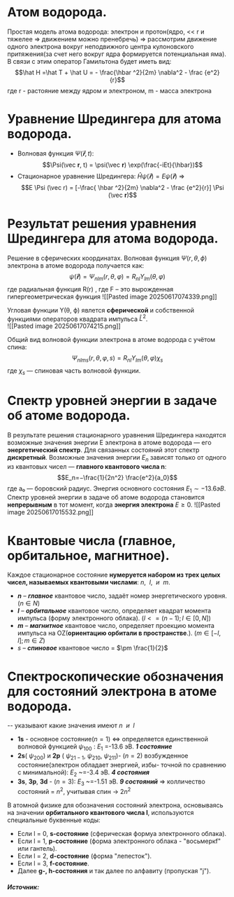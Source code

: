 # Атом водорода. 
Простая модель атома водорода: электрон и протон(ядро, << r  и тяжелее => движением можно пренебречь)
=> рассмотрим движение одного электрона вокруг неподвижного центра кулоновского притяжения(за счет него вокруг ядра формируется потенциальная яма). 
В связи с этим оператор Гамильтона будет иметь вид: $$\hat H =\hat T + \hat U =  - \frac{\hbar ^2}{2m} \nabla^2 - \frac {e^2}{r}$$ где r - растояние между ядром и электроном, m - масса электрона
# Уравнение Шредингера для атома водорода. 
- Волновая функция $\Psi(\vec 𝐫, t)$:  $$\Psi(\vec 𝐫, t) = \psi(\vec 𝐫) \exp(\frac{-iEt}{\hbar})$$
- Стационарное уравнение Шредингера: $\hat H \psi(\vec 𝐫) = E \psi(\vec 𝐫)$ => $$E \Psi (\vec r) = [-\frac{ \hbar ^2}{2m} \nabla^2 - \frac {e^2}{r}] \Psi (\vec 𝐫)$$
# Результат решения уравнения Шредингера для атома водорода. 

Решение в сферических координатах. Волновая функция $\Psi(r, θ, ϕ)$ электрона в атоме водорода получается как:   $$ \psi(\vec 𝐫)  = \Psi_{nlm}(r,\theta,\varphi)= R_{nl}Y_{lm} (\theta , \varphi)$$где радиальная функция R(r) , где F – это вырожденная гипергеометрическая функция
![[Pasted image 20250617074339.png]]
  
Угловая функции Y(θ, ϕ) явлется **сферической** и собственной  функциями операторов квадрата импульса $\hat L^2$.  
![[Pasted image 20250617074215.png]]

Общий вид волновой функции электрона в атоме водорода с учётом спина:  $$ \Psi_{nlms}(r,\theta,\varphi, s)= R_{nl}Y_{lm} (\theta , \varphi)\chi_s$$где $\chi_s$ — спиновая часть волновой функции.
# Спектр уровней энергии в задаче об атоме водорода. 
В результате решения стационарного уравнения Шредингера находятся возможные значения энергии E электрона в атоме водорода — его **энергетический спектр**. Для связанных состояний этот спектр **дискретный**. Возможные значения энергии $E_n$ зависят только от одного из квантовых чисел — **главного квантового числа n**:  $$E_n=−\frac{1}{2n^2} \frac{​e^2}{a_0}​$$где a₀ — боровский радиус. Энергия основного состояния $E_1 \sim-13.6 эВ.$  
Спектр уровней энергии в задаче об атоме водорода становится **непрерывным** в тот момент, когда **энергия электрона** $E\ge 0$.
![[Pasted image 20250617015532.png]]
# Квантовые числа (главное, орбитальное, магнитное). 
Каждое стационарное состояние **нумеруется набором из трех целых чисел, называемых квантовыми числами**: $n,\ \ l, \ \ и  \ \ m$.
-  **$n$** – ***главное*** квантовое число, задаёт номер энергетического уровня. ($n \in N$)
-  **$l$** – ***орбитальное*** квантовое число, определяет квадрат момента импульса (форму электронного облака). ($l<=(n-1); l \in [0,N]$)
-  **$m$** – ***магнитное*** квантовое число, определяет проекцию момента импульса на OZ(**ориентацию орбитали в пространстве**.). ($m\in [-l,l]; m \in Z$)
- $s$  –  ***спиновое*** квантовое число = $\pm \frac{1}{2}$
# Спектроскопические обозначения для состояний электрона в атоме водорода.
-- указывают какие значения имеют $n \ \ и \ \ l$
- **1s** - основное состояние($n=1$) <=> определяется единственной волновой функцией $\psi_{100}$ : $E_1$  =-13.6 эВ. ***1 состояние***
- **2s**( $\psi_{200}$) и **2p** ( $\psi_{21-1}$,  $\psi_{210}$,  $\psi_{211}$)- ($n=2$) возбужденное состояние(электрон обладает энергией, избы- точной по сравнению с минимальной):  $E_2$  ~=-3.4 эВ. ***4 состояния***
- **3s**, **3p**, **3d** - ($n=3$): $E_3$  ~=-1.51 эВ. ***9 состояний***
=> колличество состояний = $n^2$, учитывая спин -> $2n^2$

В атомной физике для обозначения состояний электрона, основываясь на значении **орбитального квантового числа l**, используются специальные буквенные коды:
- Если l = 0, **s-состояние** (сферическая формуа электронного облака).
- Если l = 1, **p-состояние** (форма электронного облака - "восьмеркf" или гантель).
- Если l = 2, **d-состояние** (форма "лепесток").
- Если l = 3,  **f-состояние**.
- Далее  **g-, h-состояния** и так далее по алфавиту (пропуская "j").
##### Источник:
[^1]:  https://nc.usr0.ru/index.php/s/2SmR4FygoKNG7PP?dir=/quant&openfile=true лекция 5
[^2]:  Стадная - глава 3.3
